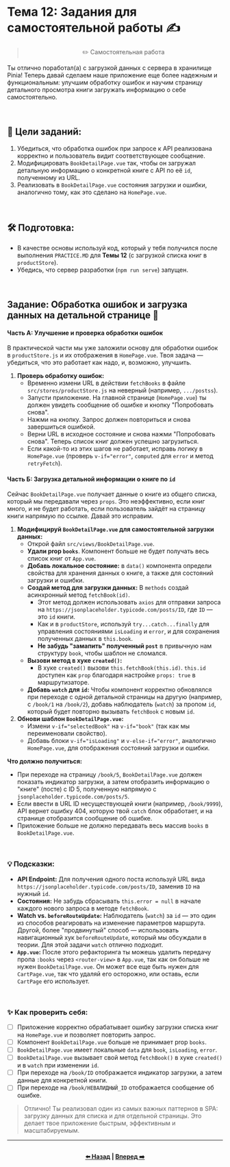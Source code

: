 # Тема 12: Задания для самостоятельной работы ✍️
> <p align=center> ✏️ Самостоятельная работа </p>
> 
Ты отлично поработал(а) с загрузкой данных с сервера в хранилище Pinia! Теперь давай сделаем наше приложение еще более надежным и функциональным: улучшим обработку ошибок и научим страницу детального просмотра книги загружать информацию о себе самостоятельно.

<br>

## 🎯 Цели заданий:

1.  Убедиться, что обработка ошибок при запросе к API реализована корректно и пользователь видит соответствующее сообщение.
2.  Модифицировать `BookDetailPage.vue` так, чтобы он загружал детальную информацию о конкретной книге с API по её `id`, полученному из URL.
3.  Реализовать в `BookDetailPage.vue` состояния загрузки и ошибки, аналогично тому, как это сделано на `HomePage.vue`.

<br>

## 🛠️ Подготовка:

* В качестве основы используй код, который у тебя получился после выполнения `PRACTICE.MD` для **Темы 12** (с загрузкой списка книг в `productStore`).
* Убедись, что сервер разработки (`npm run serve`) запущен.

<br>


## Задание: Обработка ошибок и загрузка данных на детальной странице 📖

#### Часть А: Улучшение и проверка обработки ошибок

В практической части мы уже заложили основу для обработки ошибок в `productStore.js` и их отображения в `HomePage.vue`. Твоя задача — убедиться, что это работает как надо, и, возможно, улучшить.

1.  **Проверь обработку ошибок:**
    * Временно измени URL в действии `fetchBooks` в файле `src/stores/productStore.js` на неверный (например, `.../postss`).
    * Запусти приложение. На главной странице (`HomePage.vue`) ты должен увидеть сообщение об ошибке и кнопку "Попробовать снова".
    * Нажми на кнопку. Запрос должен повториться и снова завершиться ошибкой.
    * Верни URL в исходное состояние и снова нажми "Попробовать снова". Теперь список книг должен успешно загрузиться.
    * Если какой-то из этих шагов не работает, исправь логику в `HomePage.vue` (проверь `v-if="error"`, `computed` для `error` и метод `retryFetch`).

#### Часть Б: Загрузка детальной информации о книге по `id`

Сейчас `BookDetailPage.vue` получает данные о книге из общего списка, который мы передавали через `props`. Это неэффективно, если книг много, и не будет работать, если пользователь зайдёт на страницу книги напрямую по ссылке. Давай это исправим.

1.  **Модифицируй `BookDetailPage.vue` для самостоятельной загрузки данных:**
    * Открой файл `src/views/BookDetailPage.vue`.
    * **Удали prop `books`**. Компонент больше не будет получать весь список книг от `App.vue`.
    * **Добавь локальное состояние:** в `data()` компонента определи свойства для хранения данных о книге, а также для состояний загрузки и ошибки.
    * **Создай метод для загрузки данных:** В `methods` создай асинхронный метод `fetchBook(id)`.
        * Этот метод должен использовать `axios` для отправки запроса на `https://jsonplaceholder.typicode.com/posts/ID`, где `ID` — это `id` книги.
        * Как и в `productStore`, используй `try...catch...finally` для управления состояниями `isLoading` и `error`, и для сохранения полученных данных в `this.book`.
        * **Не забудь "замапить" полученный `post`** в привычную нам структуру `book`, чтобы шаблон не сломался.
    * **Вызови метод в хуке `created()`:**
        * В хуке `created()` вызови `this.fetchBook(this.id)`. `this.id` доступен как `prop` благодаря настройке `props: true` в маршрутизаторе.
    * **Добавь `watch` для `id`:** Чтобы компонент корректно обновлялся при переходе с одной детальной страницы на другую (например, с `/book/1` на `/book/2`), добавь наблюдатель (`watch`) за пропом `id`, который будет повторно вызывать `fetchBook` с новым `id`.
2.  **Обнови шаблон `BookDetailPage.vue`:**
    * Измени `v-if="selectedBook"` на `v-if="book"` (так как мы переименовали свойство).
    * Добавь блоки `v-if="isLoading"` и `v-else-if="error"`, аналогично `HomePage.vue`, для отображения состояний загрузки и ошибки.

**Что должно получиться:**
* При переходе на страницу `/book/5`, `BookDetailPage.vue` должен показать индикатор загрузки, а затем отобразить информацию о "книге" (посте) с ID 5, полученную напрямую с `jsonplaceholder.typicode.com/posts/5`.
* Если ввести в URL ID несуществующей книги (например, `/book/9999`), API вернет ошибку 404, которую твой `catch` блок обработает, и на странице отобразится сообщение об ошибке.
* Приложение больше не должно передавать весь массив `books` в `BookDetailPage.vue`.

<br>

### 💡 Подсказки:

* **API Endpoint:** Для получения одного поста используй URL вида `https://jsonplaceholder.typicode.com/posts/ID`, заменив `ID` на нужный `id`.
* **Состояния:** Не забудь сбрасывать `this.error = null` в начале каждого нового запроса в методе `fetchBook`.
* **Watch vs. `beforeRouteUpdate`:** Наблюдатель (`watch`) за `id` — это один из способов реагировать на изменение параметров маршрута. Другой, более "продвинутый" способ — использовать навигационный хук `beforeRouteUpdate`, который мы обсуждали в теории. Для этой задачи `watch` отлично подходит.
* **`App.vue`:** После этого рефакторинга ты можешь удалить передачу пропа `:books` через `<router-view>` в `App.vue`, так как он больше не нужен `BookDetailPage.vue`. Он может все еще быть нужен для `CartPage.vue`, так что удаляй его осторожно, или оставь, если `CartPage` его использует.

<br>

### ✨ Как проверить себя:

* [ ] Приложение корректно обрабатывает ошибку загрузки списка книг на `HomePage.vue` и позволяет повторить запрос.
* [ ] Компонент `BookDetailPage.vue` больше не принимает prop `books`.
* [ ] `BookDetailPage.vue` имеет локальные `data` для `book`, `isLoading`, `error`.
* [ ] `BookDetailPage.vue` вызывает свой метод `fetchBook()` в хуке `created()` и в `watch` при изменении `id`.
* [ ] При переходе на `/book/ID` отображается индикатор загрузки, а затем данные для конкретной книги.
* [ ] При переходе на `/book/НЕВАЛИДНЫЙ_ID` отображается сообщение об ошибке.

> Отлично! Ты реализовал один из самых важных паттернов в SPA: загрузку данных для списка и для отдельной страницы. Это делает твое приложение быстрым, эффективным и масштабируемым.
>

---


<div align=center style="display:flex;justify-content:center;"> 

**[⬅️ Назад](./PRACTICE.md) | [Вперед ➡️](../13-build-deployment/THEORY.md)** 

</div>